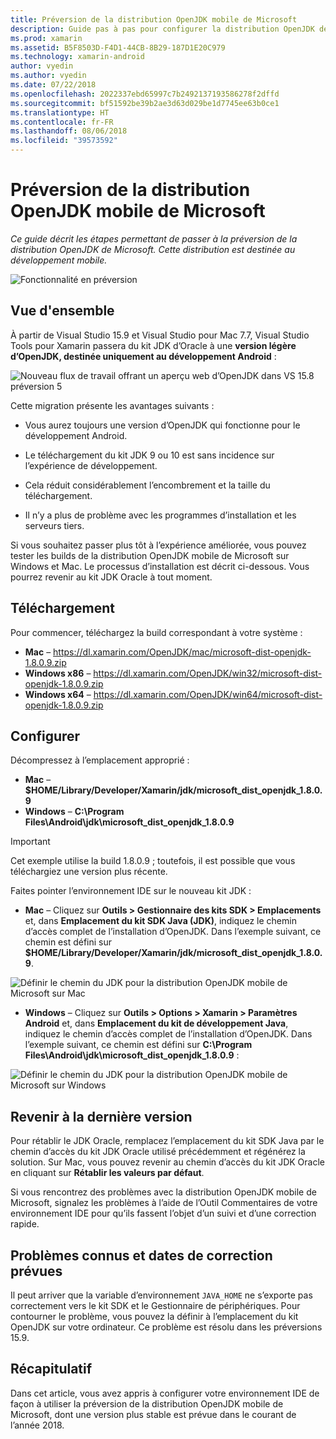 ```yaml
---
title: Préversion de la distribution OpenJDK mobile de Microsoft
description: Guide pas à pas pour configurer la distribution OpenJDK de Microsoft pour le développement mobile.
ms.prod: xamarin
ms.assetid: B5F8503D-F4D1-44CB-8B29-187D1E20C979
ms.technology: xamarin-android
author: vyedin
ms.author: vyedin
ms.date: 07/22/2018
ms.openlocfilehash: 2022337ebd65997c7b2492137193586278f2dffd
ms.sourcegitcommit: bf51592be39b2ae3d63d029be1d7745ee63b0ce1
ms.translationtype: HT
ms.contentlocale: fr-FR
ms.lasthandoff: 08/06/2018
ms.locfileid: "39573592"
---
```

# <a name="microsofts-mobile-openjdk-distribution-preview"></a>Préversion de la distribution OpenJDK mobile de Microsoft

_Ce guide décrit les étapes permettant de passer à la préversion de la distribution OpenJDK de Microsoft. Cette distribution est destinée au développement mobile._

![Fonctionnalité en préversion](~/media/shared/preview.png)

## <a name="overview"></a>Vue d'ensemble

À partir de Visual Studio 15.9 et Visual Studio pour Mac 7.7, Visual Studio Tools pour Xamarin passera du kit JDK d’Oracle à une **version légère d’OpenJDK, destinée uniquement au développement Android** :

![Nouveau flux de travail offrant un aperçu web d’OpenJDK dans VS 15.8 préversion 5](openjdk-images/openjdk.png)

Cette migration présente les avantages suivants :

- Vous aurez toujours une version d’OpenJDK qui fonctionne pour le développement Android.

- Le téléchargement du kit JDK 9 ou 10 est sans incidence sur l’expérience de développement.

- Cela réduit considérablement l’encombrement et la taille du téléchargement.

- Il n’y a plus de problème avec les programmes d’installation et les serveurs tiers.

Si vous souhaitez passer plus tôt à l’expérience améliorée, vous pouvez tester les builds de la distribution OpenJDK mobile de Microsoft sur Windows et Mac. Le processus d’installation est décrit ci-dessous. Vous pourrez revenir au kit JDK Oracle à tout moment.

## <a name="download"></a>Téléchargement

Pour commencer, téléchargez la build correspondant à votre système :

- **Mac** &ndash; https://dl.xamarin.com/OpenJDK/mac/microsoft-dist-openjdk-1.8.0.9.zip
- **Windows x86** &ndash; https://dl.xamarin.com/OpenJDK/win32/microsoft-dist-openjdk-1.8.0.9.zip
- **Windows x64** &ndash; https://dl.xamarin.com/OpenJDK/win64/microsoft-dist-openjdk-1.8.0.9.zip

## <a name="configure"></a>Configurer

Décompressez à l’emplacement approprié :

- **Mac** &ndash; **$HOME/Library/Developer/Xamarin/jdk/microsoft_dist_openjdk_1.8.0.9**
- **Windows** &ndash; **C:\\Program Files\\Android\\jdk\\microsoft_dist_openjdk_1.8.0.9**

> [!IMPORTANT]
> Cet exemple utilise la build 1.8.0.9 ; toutefois, il est possible que vous téléchargiez une version plus récente.

Faites pointer l’environnement IDE sur le nouveau kit JDK :

- **Mac** &ndash; Cliquez sur **Outils > Gestionnaire des kits SDK > Emplacements** et, dans **Emplacement du kit SDK Java (JDK)**, indiquez le chemin d’accès complet de l’installation d’OpenJDK. Dans l’exemple suivant, ce chemin est défini sur **$HOME/Library/Developer/Xamarin/jdk/microsoft_dist_openjdk_1.8.0.9**.

![Définir le chemin du JDK pour la distribution OpenJDK mobile de Microsoft sur Mac](openjdk-images/vsm.png)

- **Windows** &ndash; Cliquez sur **Outils > Options > Xamarin > Paramètres Android** et, dans **Emplacement du kit de développement Java**, indiquez le chemin d’accès complet de l’installation d’OpenJDK. Dans l’exemple suivant, ce chemin est défini sur **C:\\Program Files\\Android\\jdk\\microsoft_dist_openjdk_1.8.0.9** :

![Définir le chemin du JDK pour la distribution OpenJDK mobile de Microsoft sur Windows](openjdk-images/vs.png)

## <a name="revert"></a>Revenir à la dernière version

Pour rétablir le JDK Oracle, remplacez l’emplacement du kit SDK Java par le chemin d’accès du kit JDK Oracle utilisé précédemment et régénérez la solution. Sur Mac, vous pouvez revenir au chemin d’accès du kit JDK Oracle en cliquant sur **Rétablir les valeurs par défaut**.

Si vous rencontrez des problèmes avec la distribution OpenJDK mobile de Microsoft, signalez les problèmes à l’aide de l’Outil Commentaires de votre environnement IDE pour qu’ils fassent l’objet d’un suivi et d’une correction rapide.

## <a name="known-issues--planned-fix-dates"></a>Problèmes connus et dates de correction prévues

Il peut arriver que la variable d’environnement `JAVA_HOME` ne s’exporte pas correctement vers le kit SDK et le Gestionnaire de périphériques. Pour contourner le problème, vous pouvez la définir à l’emplacement du kit OpenJDK sur votre ordinateur. Ce problème est résolu dans les préversions 15.9.

## <a name="summary"></a>Récapitulatif

Dans cet article, vous avez appris à configurer votre environnement IDE de façon à utiliser la préversion de la distribution OpenJDK mobile de Microsoft, dont une version plus stable est prévue dans le courant de l’année 2018.
